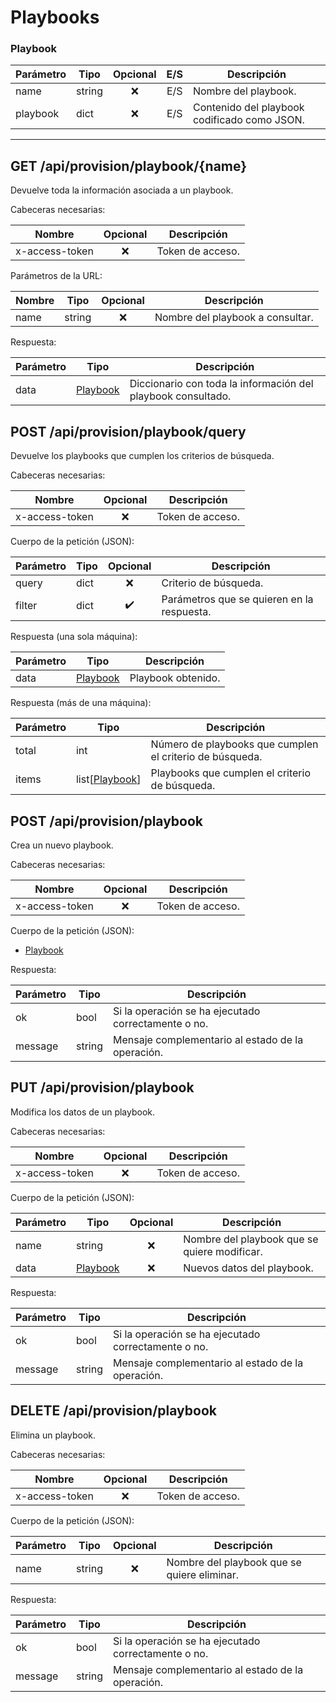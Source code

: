 # Playbooks

### Playbook

| Parámetro | Tipo   | Opcional | E/S  | Descripción                                  |
| --------- | ------ | :------: | :--: | -------------------------------------------- |
| name      | string |   :x:    | E/S  | Nombre del playbook.                         |
| playbook  | dict   |   :x:    | E/S  | Contenido del playbook codificado como JSON. |



---



## GET /api/provision/playbook/{name}

Devuelve toda la información asociada a un playbook.

Cabeceras necesarias:

| Nombre         | Opcional | Descripción      |
| -------------- | :------: | ---------------- |
| x-access-token |   :x:    | Token de acceso. |

Parámetros de la URL:

| Nombre | Tipo   | Opcional | Descripción                      |
| ------ | ------ | :------: | -------------------------------- |
| name   | string |   :x:    | Nombre del playbook a consultar. |

Respuesta:

| Parámetro | Tipo                  | Descripción                                                  |
| --------- | --------------------- | ------------------------------------------------------------ |
| data      | [Playbook](#playbook) | Diccionario con toda la información del playbook consultado. |



## POST /api/provision/playbook/query

Devuelve los playbooks que cumplen los criterios de búsqueda.

Cabeceras necesarias:

| Nombre         | Opcional | Descripción      |
| -------------- | :------: | ---------------- |
| x-access-token |   :x:    | Token de acceso. |

Cuerpo de la petición (JSON):

| Parámetro | Tipo | Opcional | Descripción                                |
| --------- | ---- | :------: | ------------------------------------------ |
| query     | dict |    ❌     | Criterio de búsqueda.                      |
| filter    | dict |    ✔️     | Parámetros que se quieren en la respuesta. |

Respuesta (una sola máquina):

| Parámetro | Tipo                  | Descripción        |
| --------- | --------------------- | ------------------ |
| data      | [Playbook](#playbook) | Playbook obtenido. |

Respuesta (más de una máquina):

| Parámetro | Tipo                        | Descripción                                              |
| --------- | --------------------------- | -------------------------------------------------------- |
| total     | int                         | Número de playbooks que cumplen el criterio de búsqueda. |
| items     | list[[Playbook](#playbook)] | Playbooks que cumplen el criterio de búsqueda.           |





## POST /api/provision/playbook

Crea un nuevo playbook.

Cabeceras necesarias:

| Nombre         | Opcional | Descripción      |
| -------------- | :------: | ---------------- |
| x-access-token |   :x:    | Token de acceso. |

Cuerpo de la petición (JSON):

- [Playbook](#playbook)

Respuesta:

| Parámetro | Tipo   | Descripción                                         |
| --------- | ------ | --------------------------------------------------- |
| ok        | bool   | Si la operación se ha ejecutado correctamente o no. |
| message   | string | Mensaje complementario al estado de la operación.   |



## PUT /api/provision/playbook

Modifica los datos de un playbook.

Cabeceras necesarias:

| Nombre         | Opcional | Descripción      |
| -------------- | :------: | ---------------- |
| x-access-token |   :x:    | Token de acceso. |

Cuerpo de la petición (JSON):

| Parámetro | Tipo                  | Opcional | Descripción                                  |
| --------- | --------------------- | :------: | -------------------------------------------- |
| name      | string                |   :x:    | Nombre del playbook que se quiere modificar. |
| data      | [Playbook](#playbook) |   :x:    | Nuevos datos del playbook.                   |

Respuesta:

| Parámetro | Tipo   | Descripción                                         |
| --------- | ------ | --------------------------------------------------- |
| ok        | bool   | Si la operación se ha ejecutado correctamente o no. |
| message   | string | Mensaje complementario al estado de la operación.   |



## DELETE /api/provision/playbook

Elimina un playbook.

Cabeceras necesarias:

| Nombre         | Opcional | Descripción      |
| -------------- | :------: | ---------------- |
| x-access-token |   :x:    | Token de acceso. |

Cuerpo de la petición (JSON):

| Parámetro | Tipo   | Opcional | Descripción                                 |
| --------- | ------ | :------: | ------------------------------------------- |
| name      | string |   :x:    | Nombre del playbook que se quiere eliminar. |

Respuesta:

| Parámetro | Tipo   | Descripción                                         |
| --------- | ------ | --------------------------------------------------- |
| ok        | bool   | Si la operación se ha ejecutado correctamente o no. |
| message   | string | Mensaje complementario al estado de la operación.   |

